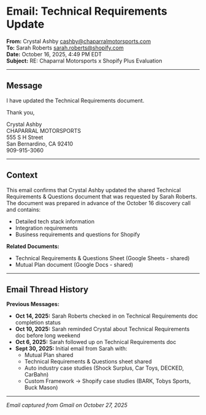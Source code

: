 # Email: Technical Requirements Update
**From:** Crystal Ashby <cashby@chaparralmotorsports.com>  
**To:** Sarah Roberts <sarah.roberts@shopify.com>  
**Date:** October 16, 2025, 4:49 PM EDT  
**Subject:** RE: Chaparral Motorsports x Shopify Plus Evaluation

---

## Message

I have updated the Technical Requirements document.

Thank you,

Crystal Ashby  
CHAPARRAL MOTORSPORTS  
555 S H Street  
San Bernardino, CA 92410  
909-915-3060

---

## Context

This email confirms that Crystal Ashby updated the shared Technical Requirements & Questions document that was requested by Sarah Roberts. The document was prepared in advance of the October 16 discovery call and contains:
- Detailed tech stack information
- Integration requirements
- Business requirements and questions for Shopify

**Related Documents:**
- Technical Requirements & Questions Sheet (Google Sheets - shared)
- Mutual Plan document (Google Docs - shared)

---

## Email Thread History

**Previous Messages:**
- **Oct 14, 2025:** Sarah Roberts checked in on Technical Requirements doc completion status
- **Oct 10, 2025:** Sarah reminded Crystal about Technical Requirements doc before long weekend
- **Oct 6, 2025:** Sarah followed up on Technical Requirements doc
- **Sept 30, 2025:** Initial email from Sarah with:
  - Mutual Plan shared
  - Technical Requirements & Questions sheet shared
  - Auto industry case studies (Shock Surplus, Car Toys, DECKED, CarBahn)
  - Custom Framework → Shopify case studies (BARK, Tobys Sports, Buck Mason)

---

*Email captured from Gmail on October 27, 2025*

